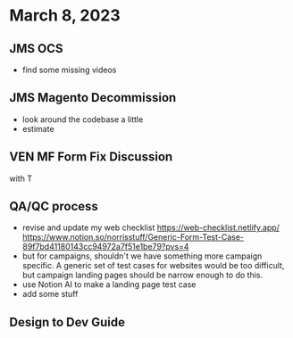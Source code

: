 # March 8, 2023

## JMS OCS
- find some missing videos

## JMS Magento Decommission
- look around the codebase a little
- estimate

## VEN MF Form Fix Discussion
with T

## QA/QC process
- revise and update my web checklist
https://web-checklist.netlify.app/
https://www.notion.so/norrisstuff/Generic-Form-Test-Case-89f7bd41180143cc94972a7f51e1be79?pvs=4
- but for campaigns, shouldn't we have something more campaign specific. A generic set of test cases for websites would be too difficult, but campaign landing pages should be narrow enough to do this.
- use Notion AI to make a landing page test case
- add some stuff

## Design to Dev Guide